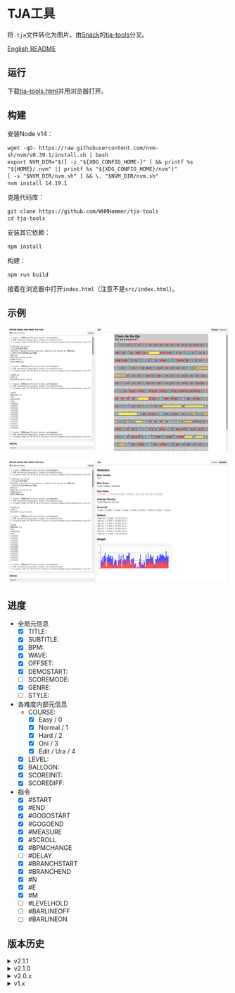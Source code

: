 # TJA工具

将`.tja`文件转化为图片。由[Snack](https://github.com/Snack-X)的[tja-tools](https://github.com/Snack-X/tja-tools)分叉。

[English README](README-EN.md)

## 运行

下载[tja-tools.html](https://github.com/WHMHammer/tja-tools/releases/download/v2.1.1/tja-tools.html)并用浏览器打开。

## 构建

安装Node v14：

```
wget -qO- https://raw.githubusercontent.com/nvm-sh/nvm/v0.39.1/install.sh | bash
export NVM_DIR="$([ -z "${XDG_CONFIG_HOME-}" ] && printf %s "${HOME}/.nvm" || printf %s "${XDG_CONFIG_HOME}/nvm")"
[ -s "$NVM_DIR/nvm.sh" ] && \. "$NVM_DIR/nvm.sh"
nvm install 14.19.1
```

克隆代码库：

```
git clone https://github.com/WHMHammer/tja-tools
cd tja-tools
```

安装其它依赖：

```
npm install
```

构建：

```
npm run build
```

接着在浏览器中打开`index.html`（注意不是`src/index.html`）。

## 示例

![](示例-春节序曲-谱面.png)

![](示例-春节序曲-统计.png)

## 进度

- 全局元信息
    - [x] TITLE:
    - [x] SUBTITLE:
    - [x] BPM:
    - [x] WAVE:
    - [x] OFFSET:
    - [x] DEMOSTART:
    - [ ] SCOREMODE:
    - [x] GENRE:
    - [ ] STYLE:
- 各难度内部元信息
    - COURSE:
        - [x] Easy / 0
        - [x] Normal / 1
        - [x] Hard / 2
        - [x] Oni / 3
        - [x] Edit / Ura / 4
    - [x] LEVEL:
    - [x] BALLOON:
    - [x] SCOREINIT:
    - [x] SCOREDIFF:
- 指令
    - [x] #START
    - [x] #END
    - [x] #GOGOSTART
    - [x] #GOGOEND
    - [x] #MEASURE
    - [x] #SCROLL
    - [x] #BPMCHANGE
    - [ ] #DELAY
    - [x] #BRANCHSTART
    - [x] #BRANCHEND
    - [x] #N
    - [x] #E
    - [x] #M
    - [ ] #LEVELHOLD
    - [ ] #BARLINEOFF
    - [ ] #BARLINEON

## 版本历史

<details>
    <summary>v2.1.1</summary>
    <ul>
        <li>更完整的谱面分歧支持（现在可正确解析如《杏之歌》的谱面，但尚不支持<code>#LEVELHOLD</code>）</li>
    </ul>
</details>

<details>
    <summary>v2.1.0</summary>
    <ul>
        <li>初步谱面分歧支持</li>
        注：目前硬编码为解析<code>#M</code>（达人）分支。适用于大部分谱面（反例：《杏之歌》）
    </ul>
</details>

<details>
    <summary>v2.0.x</summary>
    <ul>
        <li>现可解析里魔王谱面</li>
        <li>完善了文档</li>
    </ul>
</details>

<details>
    <summary>v1.x</summary>
    <ul>
        <li><a href="https://github.com/Snack-X" target="_blank">Snack</a>原本的<a href="https://github.com/Snack-X/tja-tools" target="_blank">tja-tools</a></li>
    </ul>
</details>

